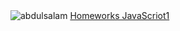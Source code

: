 
<img src="https://user-images.githubusercontent.com/35931165/56092607-74ed0b80-5ebe-11e9-88e9-9ac160ae7f9d.jpg" title="abdulsalam">
<a href="https://github.com/abdulsalamalmahdi/HYF-javascript1" target ="-blank"> Homeworks JavaScriot1 </a>
